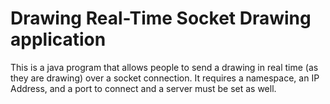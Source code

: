 Drawing Real-Time Socket Drawing application
=========

This is a java program that allows people to send a drawing in real time (as they are drawing) over a socket connection. It requires a namespace, an IP Address, and a port to connect and a server must be set as well.

